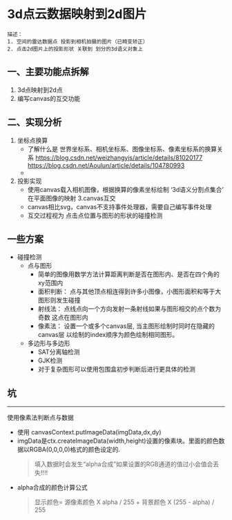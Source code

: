 # 3d点云数据映射到2d图片

    描述：  
    1. 空间的雷达数据点 投影到相机拍摄的图片（已畸变矫正）
    2. 点击2d图片上的投影形状 关联到 划分的3d语义对象上

## 一、主要功能点拆解  

1. 3d点映射到2d点
2. 编写canvas的互交功能

## 二、实现分析
1. 坐标点换算
    - 了解什么是 世界坐标系、相机坐标系、图像坐标系、像素坐标系的换算关系
        <https://blog.csdn.net/weizhangyjs/article/details/81020177>
        <https://blog.csdn.net/Aoulun/article/details/104780993>
    - 
2. 投影实现
    - 使用canvas载入相机图像，根据换算的像素坐标绘制 ‘3d语义分割点集合’ 在平面图像的映射
3.canvas互交
    - canvas相比svg，canvas不支持事件处理器，需要自己编写事件处理
    - 互交过程视为 点击点位置与图形的形状的碰撞检测

## 一些方案
- 碰撞检测
    - 点与图形 
        - 简单的图像用数学方法计算距离判断是否在图形内、是否在四个角的xy范围内
        - 面积判断： 点与其他顶点相连得到许多小图像，小图形面积和等于大图形则发生碰撞
        - 射线法： 点线点向一个方向发射一条射线如果与图形相交的点个数为奇数 这点在图形内
        - 像素法： 设置一个或多个canvas层, 当主图形绘制时同时在隐藏的canvas层 以绘制的index顺序为颜色绘制相同图形。
    - 多边形与多边形
        - SAT分离轴检测
        - GJK检测
        - 对于复杂图形可以使用包围盒初步判断后进行更具体的检测
## 坑
---
使用像素法判断点与数据  
- 使用 canvasContext.putImageData(imgData,dx,dy)  
- imgData是ctx.createImageData(width,height)设置的像素块。里面的颜色数据以RGBA(0,0,0,0)格式的颜色设定的.
    > 填入数据时会发生“alpha合成”如果设置的RGB通道的值过小会值会丢失!!!!
- alpha合成的颜色计算公式
    >显示颜色= 源像素颜色 X alpha / 255 + 背景颜色 X (255 - alpha) / 255 


